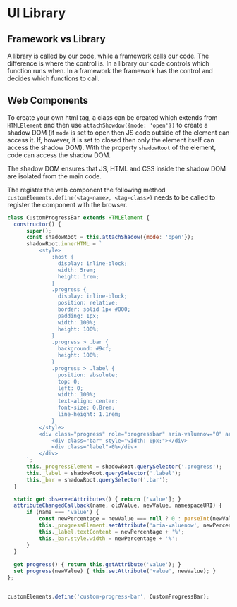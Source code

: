 # UI Library

## Framework vs Library

A library is called by our code, while a framework calls our code. The difference is where the control is. In a library our code controls which function runs when. In a framework the framework has the control and decides which functions to call.

## Web Components

To create your own html tag, a class can be created which extends from `HTMLElement` and then use `attachShowdow({mode: 'open'})` to create a shadow DOM (if `mode` is set to open then JS code outside of the element can access it. If, however, it is set to closed then only the element itself can access the shadow DOM). With the property `shadowRoot` of the element, code can access the shadow DOM.

The shadow DOM ensures that JS, HTML and CSS inside the shadow DOM are isolated from the main code.

The register the web component the following method `customElements.define(<tag-name>, <tag-class>)` needs to be called to register the component with the browser.

```js
class CustomProgressBar extends HTMLElement {
  constructor() {
      super();
      const shadowRoot = this.attachShadow({mode: 'open'});
      shadowRoot.innerHTML = `
          <style>
              :host { 
                display: inline-block; 
                width: 5rem; 
                height: 1rem; 
              }
              .progress { 
                display: inline-block; 
                position: relative; 
                border: solid 1px #000; 
                padding: 1px; 
                width: 100%; 
                height: 100%; 
              }
              .progress > .bar { 
                background: #9cf; 
                height: 100%;
              }
              .progress > .label { 
                position: absolute; 
                top: 0; 
                left: 0; 
                width: 100%;
                text-align: center; 
                font-size: 0.8rem; 
                line-height: 1.1rem; 
              }
          </style>
          <div class="progress" role="progressbar" aria-valuenow="0" aria-valuemin="0" aria-valuemax="100">
              <div class="bar" style="width: 0px;"></div>
              <div class="label">0%</div>
          </div>
      `;
      this._progressElement = shadowRoot.querySelector('.progress');
      this._label = shadowRoot.querySelector('.label');
      this._bar = shadowRoot.querySelector('.bar');
  }

  static get observedAttributes() { return ['value']; }
  attributeChangedCallback(name, oldValue, newValue, namespaceURI) {
      if (name === 'value') {
          const newPercentage = newValue === null ? 0 : parseInt(newValue);
          this._progressElement.setAttribute('aria-valuenow', newPercentage);
          this._label.textContent = newPercentage + '%';
          this._bar.style.width = newPercentage + '%';
      }
  }
  
  get progress() { return this.getAttribute('value'); }
  set progress(newValue) { this.setAttribute('value', newValue); }
};


customElements.define('custom-progress-bar', CustomProgressBar);
```

